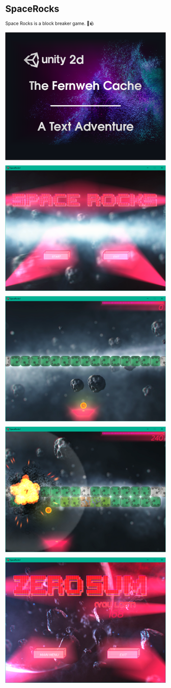 # SpaceRocks
Space Rocks is a block breaker game. 🚀🪨

<p align="center">
  <img src="https://github.com/Mindstormer-0/SpaceRocks/blob/main/Screenshots/RepoTitle.png?raw=true" />
</p>
<p align="center">
  <img src="https://github.com/Mindstormer-0/SpaceRocks/blob/main/Screenshots/menu.png?raw=true" />
</p>
<p align="center">
  <img src="https://github.com/Mindstormer-0/SpaceRocks/blob/main/Screenshots/level1.png?raw=true" />
</p>
<p align="center">
  <img src="https://github.com/Mindstormer-0/SpaceRocks/blob/main/Screenshots/level2.png?raw=true" />
</p>
<p align="center">
  <img src="https://github.com/Mindstormer-0/SpaceRocks/blob/main/Screenshots/end.png?raw=true" />
</p>
